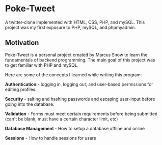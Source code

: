 # Poke-Tweet

A twitter-clone implemented with HTML, CSS, PHP, and mySQL. This project was my first exposure to PHP, mySQL, and phpmyadmin.

## Motivation

Poke-Tweet is a personal project created by Marcus Snow to learn the fundamentals of backend programming. The main goal of this project was to get familiar with PHP and mySQL.

Here are some of the concepts I learned while writing this program:

**Authentication** - logging in, logging out, and user-based permissions for editing profiles.

**Security** - salting and hashing passwords and escaping user-input before going into the database.

**Validation** - Forms must meet certain requirements before being submitted (can't be blank, must have a certain character limit, etc)

**Database Management** - How to setup a database offline and online

**Sessions** - How to handle sessions for users

